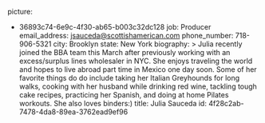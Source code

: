 picture:
  - 36893c74-6e9c-4f30-ab65-b003c32dc128
job: Producer
email_address: jsauceda@scottishamerican.com
phone_number: 718-906-5321
city: Brooklyn
state: New York
biography: >
  Julia recently joined the BBA team this March after previously working with an excess/surplus lines
  wholesaler in NYC. She enjoys traveling the world and hopes to live abroad part time in Mexico one
  day soon. Some of her favorite things do do include taking her Italian Greyhounds for long walks,
  cooking with her husband while drinking red wine, tackling tough cake recipes, practicing her
  Spanish, and doing at home Pilates workouts. She also loves binders:)
title: Julia Sauceda
id: 4f28c2ab-7478-4da8-89ea-3762ead9ef96
